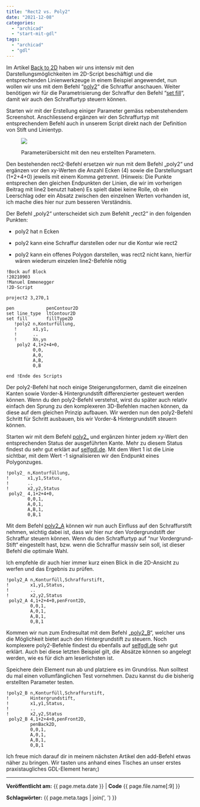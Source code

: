 ```yaml
---
title: "Rect2 vs. Poly2"
date: "2021-12-08"
categories: 
  - "archicad"
  - "start-mit-gdl"
tags: 
  - "archicad"
  - "gdl"
---
```


Im Artikel [Back to 2D](https://bimdo.ch/ac-gd2105_back-to-2d/) haben wir uns intensiv mit den Darstellungsmöglichkeiten im 2D-Script beschäftigt und die entsprechenden Linienwerkzeuge in einem Beispiel angewendet, nun wollen wir uns mit dem Befehl “[poly2](https://www.selfgdl.de/2d-elemente-2/polygone/poly2/)“ die Schraffur anschauen. Weiter benötigen wir für die Parametrisierung der Schraffur den Befehl “[set fill](https://www.selfgdl.de/attribute/schraffuren/set-fill/)“, damit wir auch den Schraffurtyp steuern können.

Starten wir mit der Erstellung einiger Parameter gemäss nebenstehendem Screenshot. Anschliessend ergänzen wir den Schraffurtyp mit entsprechendem Befehl auch in unserem Script direkt nach der Definition von Stift und Linientyp.

<figure>

[![](images/AC-GD2106_Parameter-1024x576.png)](https://bimdo.ch/wp-content/uploads/2021/10/AC-GD2106_Parameter.png)

<figcaption>

Parameterübersicht mit den neu erstellten Parametern.

</figcaption>

</figure>

Den bestehenden rect2-Befehl ersetzen wir nun mit dem Befehl „poly2“ und ergänzen vor den xy-Werten die Anzahl Ecken (4) sowie die Darstellungsart (1+2+4+0) jeweils mit einem Komma getrennt. (Hinweis: Die Punkte entsprechen den gleichen Endpunkten der Linien, die wir im vorherigen Beitrag mit line2 benutzt haben) Es spielt dabei keine Rolle, ob ein Leerschlag oder ein Absatz zwischen den einzelnen Werten vorhanden ist, ich mache dies hier nur zum besseren Verständnis.

Der Befehl „poly2“ unterscheidet sich zum Befehlt „rect2“ in den folgenden Punkten:

- poly2 hat n Ecken

- poly2 kann eine Schraffur darstellen oder nur die Kontur wie rect2

- poly2 kann ein offenes Polygon darstellen, was rect2 nicht kann, hierfür wären wiederum einzelen line2-Befehle nötig

```
!Bock auf Block
!20210903
!Manuel Emmenegger
!2D-Script

project2 3,270,1

pen            penContour2D
set line_type  ltContour2D
set fill       fillType2D
   !poly2 n,Konturfüllung,
   !      x1,y1,
   !      ..
   !      Xn,yn
    poly2 4,1+2+4+0,
          0,0,
          A,0,
          A,B,
          0,B

end !Ende des Scripts
```

Der poly2-Befehl hat noch einige Steigerungsformen, damit die einzelnen Kanten sowie Vorder-& Hintergrundstift differenzierter gesteuert werden können. Wenn du den poly2-Befehl verstehst, wirst du später auch relativ einfach den Sprung zu den komplexeren 3D-Befehlen machen können, da diese auf dem gleichen Prinzip aufbauen. Wir werden nun den poly2-Befehl Schritt für Schritt ausbauen, bis wir Vorder-& Hintergrundstift steuern können.

Starten wir mit dem Befehl [poly2\_](https://www.selfgdl.de/2d-elemente-2/polygone/poly2_/) und ergänzen hinter jedem xy-Wert den entsprechenden Status der ausgeführten Kante. Mehr zu diesem Status findest du sehr gut erklärt auf [selfgdl.de](https://www.selfgdl.de/2d-elemente-2/polygone/poly2_/). Mit dem Wert 1 ist die Linie sichtbar, mit dem Wert -1 signalisieren wir den Endpunkt eines Polygonzuges.

```
!poly2_ n,Konturfüllung,
!       x1,y1,Status,
!       ..
!       x2,y2,Status
 poly2_ 4,1+2+4+0,
        0,0,1,
        A,0,1,
        A,B,1,
        0,B,1
```

Mit dem Befehl [poly2\_A](https://www.selfgdl.de/2d-elemente-2/polygone/poly2_a/) können wir nun auch Einfluss auf den Schraffurstift nehmen, wichtig dabei ist, dass wir hier nur den Vordergrundstift der Schraffur steuern können. Wenn du den Schraffurtyp auf “nur Vordergrund-Stift“ eingestellt hast, bzw. wenn die Schraffur massiv sein soll, ist dieser Befehl die optimale Wahl.

Ich empfehle dir auch hier immer kurz einen Blick in die 2D-Ansicht zu werfen und das Ergebnis zu prüfen.

```
!poly2_A n,Konturfüll,Schraffurstift,
!        x1,y1,Status,
!        ..
!        x2,y2,Status
 poly2_A 4,1+2+4+0,penFront2D,
         0,0,1,
         A,0,1,
         A,B,1,
         0,B,1
```

Kommen wir nun zum Endresultat mit dem Befehl „[poly2\_B](https://www.selfgdl.de/2d-elemente-2/polygone/poly2_b/)“, welcher uns die Möglichkeit bietet auch den Hintergrundstift zu steuern. Noch komplexere poly2-Befehle findest du ebenfalls auf [selfgdl.de](https://www.selfgdl.de/2d-elemente-2/polygone/poly2_b2/) sehr gut erklärt. Auch bei diese letzten Beispiel gilt, die Absätze können so angelegt werden, wie es für dich am leserlichsten ist.

Speichere dein Element nun ab und platziere es im Grundriss. Nun solltest du mal einen vollumfänglichen Test vornehmen. Dazu kannst du die bisherig erstellten Parameter testen.

```
!poly2_B n,Konturfüll,Schraffurstift,
!        Hintergrundstift,
!        x1,y1,Status,
!        ..
!        x2,y2,Status
 poly2_B 4,1+2+4+0,penFront2D,
         penBack2D,
         0,0,1,
         A,0,1,
         A,B,1,
         0,B,1
```

Ich freue mich darauf dir in meinem nächsten Artikel den add-Befehl etwas näher zu bringen. Wir tasten uns anhand eines Tisches an unser erstes praxistaugliches GDL-Element heran;)


---
**Veröffentlicht am:** {{ page.meta.date }} | **Code** {{ page.file.name[:9] }}

**Schlagwörter:** {{ page.meta.tags | join(', ') }}
